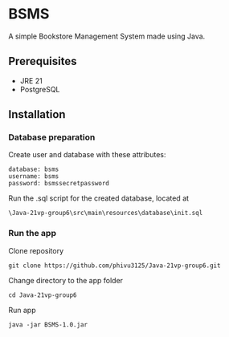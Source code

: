# BSMS

A simple Bookstore Management System made using Java.

## Prerequisites
- JRE 21
- PostgreSQL 

## Installation
### Database preparation
Create user and database with these attributes:
```
database: bsms 
username: bsms 
password: bsmssecretpassword
```
Run the .sql script for the created database, located at
```
\Java-21vp-group6\src\main\resources\database\init.sql
```

### Run the app
Clone repository
```
git clone https://github.com/phivu3125/Java-21vp-group6.git
```
Change directory to the app folder
```
cd Java-21vp-group6
```
Run app
```
java -jar BSMS-1.0.jar
```



